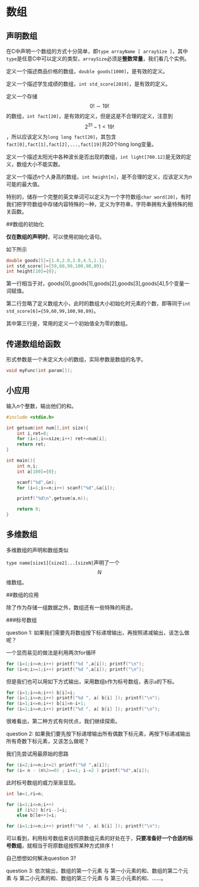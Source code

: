 # 数组 


## 声明数组

在C中声明一个数组的方式十分简单，即`type arrayName [ arraySize ]`，其中`type`是任意C中可以定义的类型，`arraySize`必须是**整数常量**，我们看几个实例。

定义一个描述商品价格的数组，`double goods[1000]`，是有效的定义。

定义一个描述学生成绩的数组，`int std_score[2019]`，是有效的定义。

定义一个存储$$0! \sim 19!$$的数组，`int fact[20]`，是有效的定义，但是这是不合理的定义，注意到$$2^{31} -1 < 19!$$，所以应该定义为`long long fact[20]`，其包含`fact[0],fact[1],fact[2],...,fact[19]`共20个long long变量。

定义一个描述太阳光中各种波长是否出现的数组，`int light[700.12]`是无效的定义，数组大小不能实数。

定义一个描述$n$个人身高的数组，`int height[n]`，是不合理的定义，应该定义为$n$可能的最大值。

特别的，储存一个完整的英文单词可以定义为一个字符数组`char word[20]`，有时我们把字符数组中存储内容特殊的一种，定义为字符串，字符串拥有大量特殊的相关函数。

##数组的初始化

**仅在数组的声明时**，可以使用初始化语句。

如下所示

```c
double goods[5]={1.0,2.0,3.0,4.5,1.1};
int std_score[]={59,60,99,100,98,89};
int height[10]={0};
```

第一行相当于对，goods[0],goods[1],goods[2],goods[3],goods[4],5个变量一词赋值。

第二行忽略了定义数组大小，此时的数组大小初始化时元素的个数，即等同于`int std_score[6]={59,60,99,100,98,89}`。

其中第三行是，常用的定义一个初始值全为零的数组。

## 传递数组给函数

形式参数是一个未定义大小的数组，实际参数是数组的名字。

```c
void myFunc(int param[]);
```

## 小应用  

输入$n$个整数，输出他们的和。

```c
#include <stdio.h>

int getsum(int num[],int size){
	int i,ret=0;
	for (i=1;i<=size;i++) ret+=num[i];
	return ret;
}

int main(){
	int n,i;
	int a[100]={0};

	scanf("%d",&n);
	for (i=1;i<=n;i++) scanf("%d",&a[i]);

	printf("%d\n",getsum(a,n));

	return 0;
}
```

## 多维数组

多维数组的声明和数组类似

`type name[size1][size2]...[sizeN]`声明了一个$$N$$维数组。

##数组的应用

除了作为存储一组数据之外，数组还有一些特殊的用途。

###标号数组

question 1: 如果我们需要先将数组按下标递增输出，再按照递减输出，该怎么做呢？

一个显而易见的做法是利用两次for循环

```c
for (i=1;i<=n;i++) printf("%d ",a[i]); printf("\n");
for (i=n;i>=1;i++) printf("%d ",a[i]); printf("\n");
```

但是我们也可以用如下方式输出，采用数组`b`作为标号数组，表示`a`的下标。

```c
for (i=1;i<=n;i++) b[i]=i;
for (i=1;i<=n;i++) printf("%d ", a[ b[i] ]); printf("\n");
for (i=1;i<=n;i++) b[i]=n-i+1;
for (i=1;i<=n;i++) printf("%d ", a[ b[i] ]); printf("\n");
```

很难看出，第二种方式有何优点，我们继续探索。

question 2: 如果我们要先按下标递增输出所有偶数下标元素，再按下标递减输出所有奇数下标元素，又该怎么做呢？

我们先尝试用最原始的思路

```c
for (i=2;i<=n;i+=2) printf("%d ",a[i]);
for (i= n - (n%2==0) ; i>=1; i-=2 ) printf("%d",a[i]);
```

此时标号数组的威力渐渐显现。

```c
int le=1,ri=n;

for (i=1;i<=n;i++)
	if (i%2) b[ri--]=i;
	else b[le++]=i;

for (i=1;i<=n;i++) printf("%d ", a[ b[i] ]); printf("\n");
```

可以看到，利用标号数组来访问原数组元素的好处在于，**只要准备好一个合适的标号数组**，就相当于将原数组按照某种方式排序！

自己想想如何解决question 3?

question 3: 依次输出，数组的第一个元素 与 第一小元素的和、数组的第二个元素 与 第二小元素的和、数组的第三个元素 与 第三小元素的和、……。



